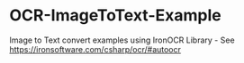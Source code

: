 # OCR-ImageToText-Example
Image to Text convert examples using IronOCR Library - See https://ironsoftware.com/csharp/ocr/#autoocr
